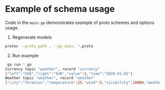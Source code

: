 # Example of schema usage

Code in the `main.go` demonstrates example of proto schemes and options usage.

1. Regenerate models

```bash
protoc --proto_path . --go_out=. *.proto
```

2. Run example

```bash
 go run *.go
Currency topic "weather", record "currency"
{"left":"USD","right":"EUR","value":1,"time":"2020-01-01"}
Weather topic "weather", record "weather"
{"city":"Terminus","temperature":25,"wind":5,"visibility":10000,"weather":"Sunny","time":"2020-01-01"}
```